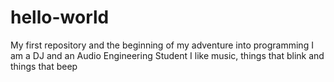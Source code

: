 # hello-world
My first repository and the beginning of my adventure into programming
I am a DJ and an Audio Engineering Student
I like music, things that blink and things that beep
